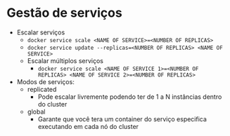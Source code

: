 # Gestão de serviços

* Escalar serviços
  * `docker service scale <NAME OF SERVICE>=<NUMBER OF REPLICAS>`
  * `docker service update --replicas=<NUMBER OF REPLICAS> <NAME OF SERVICE>`
  * Escalar múltiplos serviços
    * `docker service scale <NAME OF SERVICE 1>=<NUMBER OF REPLICAS> <NAME OF SERVICE 2>=<NUMBER OF REPLICAS>`
* Modos de serviços:
  * replicated
    * Pode escalar livremente podendo ter de 1 a N instâncias dentro do cluster
  * global
    * Garante que você tera um container do serviço especifica executando em cada nó do cluster
